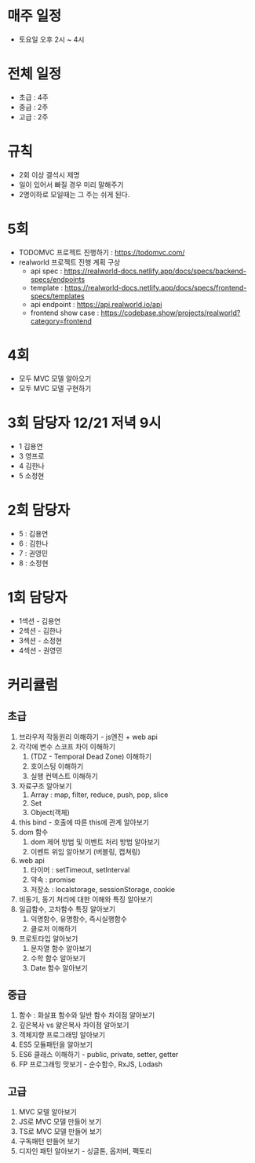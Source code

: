 # 매주 일정

- 토요일 오후 2시 ~ 4시

# 전체 일정

- 초급 : 4주
- 중급 : 2주
- 고급 : 2주

# 규칙

- 2회 이상 결석시 제명
- 일이 있어서 빠질 경우 미리 말해주기
- 2명이하로 모일때는 그 주는 쉬게 된다.

# 5회

- TODOMVC 프로젝트 진행하기 : https://todomvc.com/
- realworld 프로젝트 진행 계획 구상
  - api spec : https://realworld-docs.netlify.app/docs/specs/backend-specs/endpoints
  - template : https://realworld-docs.netlify.app/docs/specs/frontend-specs/templates
  - api endpoint : https://api.realworld.io/api
  - frontend show case : https://codebase.show/projects/realworld?category=frontend

# 4회

- 모두 MVC 모델 알아오기
- 모두 MVC 모델 구현하기

# 3회 담당자 12/21 저녁 9시

- 1 김용연
- 3 영프로
- 4 김한나
- 5 소정현

# 2회 담당자

- 5 : 김용연
- 6 : 김한나
- 7 : 권영민
- 8 : 소정현

# 1회 담당자

- 1섹션 - 김용연
- 2섹션 - 김한나
- 3섹션 - 소정현
- 4섹션 - 권영민

# 커리큘럼

## 초급

1. 브라우저 작동원리 이해하기 - js엔진 + web api
2. 각각에 변수 스코프 차이 이해하기
   1. (TDZ - Temporal Dead Zone) 이해하기
   2. 호이스팅 이해하기
   3. 실행 컨텍스트 이해하기
3. 자료구조 알아보기
   1. Array : map, filter, reduce, push, pop, slice
   2. Set
   3. Object(객체)
4. this bind - 호출에 따른 this에 관계 알아보기
5. dom 함수
   1. dom 제어 방법 및 이벤트 처리 방법 알아보기
   2. 이벤트 위임 알아보기 (버블링, 캡쳐링)
6. web api
   1. 타이머 : setTimeout, setInterval
   2. 약속 : promise
   3. 저장소 : localstorage, sessionStorage, cookie
7. 비동기, 동기 처리에 대한 이해와 특징 알아보기
8. 일급함수, 고차함수 특징 알아보기
   1. 익명함수, 유명함수, 즉시실행함수
   2. 클로저 이해하기
9. 프로토타입 알아보기
   1. 문자열 함수 알아보기
   2. 수학 함수 알아보기
   3. Date 함수 알아보기

## 중급

1. 함수 : 화살표 함수와 일반 함수 차이점 알아보기
2. 깊은복사 vs 얉은복사 차이점 알아보기
3. 객체지향 프로그래밍 알아보기
4. ES5 모듈패턴을 알아보기
5. ES6 클래스 이해하기 - public, private, setter, getter
6. FP 프로그래밍 맛보기 - 순수함수, RxJS, Lodash

## 고급

1. MVC 모델 알아보기
2. JS로 MVC 모델 만들어 보기
3. TS로 MVC 모델 만들어 보기
4. 구독패턴 만들어 보기
5. 디자인 패턴 알아보기 - 싱글톤, 옵저버, 팩토리
